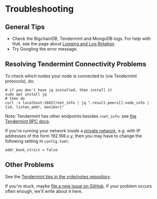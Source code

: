 # Troubleshooting

## General Tips

- Check the BigchainDB, Tendermint and MongoDB logs.
  For help with that, see the page about [Logging and Log Rotation](../appendices/log-rotation).
- Try Googling the error message.

## Resolving Tendermint Connectivity Problems

To check which nodes your node is connected to (via Tendermint protocols), do:

```text
# if you don't have jq installed, then install it
sudo apt install jq
# then do
curl -s localhost:26657/net_info | jq ".result.peers[].node_info | {id, listen_addr, moniker}"
```

Note: Tendermint has other endpoints besides `/net_info`: see [the Tendermint RPC docs](https://tendermint.github.io/slate/?shell#introduction).

If you're running your network inside a [private network](https://en.wikipedia.org/wiki/Private_network), e.g. with IP addresses of the form 192.168.x.y, then you may have to change the following setting in `config.toml`:

```text
addr_book_strict = false
```

## Other Problems

See the [Tendermint tips in the vrde/notes repository](https://github.com/vrde/notes/tree/master/tendermint).

If you're stuck, maybe [file a new issue on GitHub](https://github.com/bigchaindb/bigchaindb/issues/new). If your problem occurs often enough, we'll write about it here.
